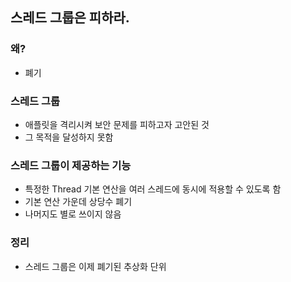 ## 스레드 그룹은 피하라.

### 왜?

- 폐기

### 스레드 그룹

- 애플릿을 격리시켜 보안 문제를 피하고자 고안된 것
- 그 목적을 달성하지 못함

### 스레드 그룹이 제공하는 기능

- 특정한 Thread 기본 연산을 여러 스레드에 동시에 적용할 수 있도록 함
- 기본 연산 가운데 상당수 폐기
- 나머지도 별로 쓰이지 않음

### 정리

- 스레드 그룹은 이제 폐기된 추상화 단위
